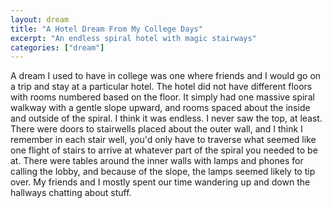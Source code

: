 ```yaml
---
layout: dream
title: "A Hotel Dream From My College Days"
excerpt: "An endless spiral hotel with magic stairways"
categories: ["dream"]
---
```


<p>A dream I used to have in college was one where friends and I would go on a trip and stay at a particular hotel. The hotel did not have different floors with rooms numbered based on the floor. It simply had one massive spiral walkway with a gentle slope upward, and rooms spaced about the inside and outside of the spiral. I think it was endless. I never saw the top, at least. There were doors to stairwells placed about the outer wall, and I think I remember in each stair well, you'd only have to traverse what seemed like one flight of stairs to arrive at whatever part of the spiral you needed to be at. There were tables around the inner walls with lamps and phones for calling the lobby, and because of the slope, the lamps seemed likely to tip over. My friends and I mostly spent our time wandering up and down the hallways chatting about stuff.</p>